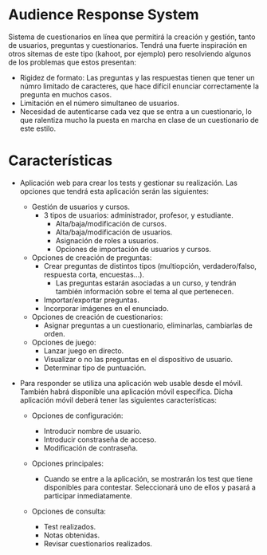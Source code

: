 # Audience Response System
Sistema de cuestionarios en línea que permitirá la creación y gestión, tanto de usuarios, preguntas y cuestionarios. Tendrá una fuerte inspiración en otros sitemas de este tipo (kahoot, por ejemplo) pero resolviendo algunos de los problemas que estos presentan:
- Rigidez de formato: Las preguntas y las respuestas tienen que tener un númro limitado de caracteres, que hace difícil enunciar correctamente la pregunta en muchos casos.
- Limitación en el número simultaneo de usuarios.
- Necesidad de autenticarse cada vez que se entra a un cuestionario, lo que ralentiza mucho la puesta en marcha en clase de un cuestionario de este estilo.
# Características
- Aplicación web para crear los tests y gestionar su realización. Las opciones que tendrá esta aplicación serán las siguientes:
    - Gestión de usuarios y cursos.
        - 3 tipos de usuarios: administrador, profesor, y estudiante.
            - Alta/baja/modificación de cursos.
            - Alta/baja/modificación de usuarios.
            - Asignación de roles a usuarios.
            - Opciones de importación de usuarios y cursos.
    - Opciones de creación de preguntas:
        - Crear preguntas de distintos tipos (multiopción, verdadero/falso, respuesta corta, encuestas...).
            - Las preguntas estarán asociadas a un curso, y tendrán también información sobre el tema al que pertenecen.
        - Importar/exportar preguntas.
        - Incorporar imágenes en el enunciado.
    - Opciones de creación de cuestionarios:
        - Asignar preguntas a un cuestionario, eliminarlas, cambiarlas de orden.
    - Opciones de juego:
        - Lanzar juego en directo.
        - Visualizar o no las preguntas en el dispositivo de usuario.
        - Determinar tipo de puntuación.

- Para responder se utiliza una aplicación web usable desde el móvil. También habrá disponible una aplicación móvil específica. Dicha aplicación móvil deberá tener las siguientes características:
    - Opciones de configuración:
        - Introducir nombre de usuario.
        - Introducir constraseña de acceso.
        - Modificación de contraseña.

    - Opciones principales:
        - Cuando se entre a la aplicación, se mostrarán los test que tiene disponibles para contestar. Seleccionará uno de ellos y pasará a participar inmediatamente.
    - Opciones de consulta:
        - Test realizados.
        - Notas obtenidas.
        - Revisar cuestionarios realizados.
